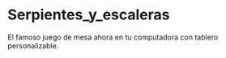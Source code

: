 # Serpientes_y_escaleras
El famoso juego de mesa ahora en tu computadora con tablero personalizable.
